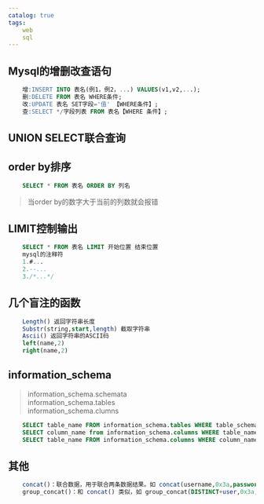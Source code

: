 ```yaml
---
catalog: true
tags:
    web
    sql
---
```

## Mysql的增删改查语句
```sql
	增:INSERT INTO 表名(例1，例2，...) VALUES(v1,v2,...);  
	删:DELETE FROM 表名 WHERE条件;  
	改:UPDATE 表名 SET字段='值' 【WHERE条件】;  
	查:SELECT */字段列表 FROM 表名【WHERE 条件】;  
```
## UNION SELECT联合查询

## order by排序
```sql
	SELECT * FROM 表名 ORDER BY 列名
```
>当order by的数字大于当前的列数就会报错  

## LIMIT控制输出
```sql
	SELECT * FROM 表名 LIMIT 开始位置 结束位置  
	mysql的注释符
	1.#...
	2.--...
	3./*...*/
```
## 几个盲注的函数
```sql
	Length() 返回字符串长度
	Substr(string,start,length) 截取字符串
	Ascii()	返回字符串的ASCII码
	left(name,2)
	right(name,2)
```

## information_schema
>    information_schema.schemata  
>	information_schema.tables  
>	information_schema.clumns  
```sql
	SELECT table_name FROM information_schema.tables WHERE table_schema=database();    #查询当前数据库表名
	SELECT column_name from information_schema.columns WHERE table_name='user';
	SELECT table_name FROM information_schema.columns WHERE column_name = 'username';   #查询字段名为 username 的表
```

## 其他
```sql
	concat()：联合数据，用于联合两条数据结果。如 concat(username,0x3a,password)  
	group_concat()：和 concat() 类似，如 group_concat(DISTINCT+user,0x3a,password)，用于把多条数据一次注入出来
```